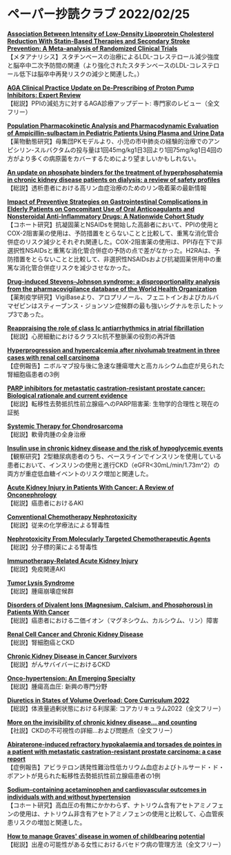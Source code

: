# ペーパー抄読クラブ 2022/02/25

[**Association Between Intensity of Low-Density Lipoprotein Cholesterol Reduction With Statin-Based Therapies and Secondary Stroke Prevention: A Meta-analysis of Randomized Clinical Trials**](https://pubmed.ncbi.nlm.nih.gov/35188949/)  
【メタアナリシス】スタチンベースの治療によるLDL-コレステロール減少強度と脳卒中二次予防間の関連（より強化されたスタチンベースのLDL-コレステロール低下は脳卒中再発リスクの減少と関連した。）

[**AGA Clinical Practice Update on De-Prescribing of Proton Pump Inhibitors: Expert Review**](https://pubmed.ncbi.nlm.nih.gov/35183361/)  
【総説】PPIの減処方に対するAGA診療アップデート: 専門家のレビュー（全文フリー）

[**Population Pharmacokinetic Analysis and Pharmacodynamic Evaluation of Ampicillin-sulbactam in Pediatric Patients Using Plasma and Urine Data**](https://pubmed.ncbi.nlm.nih.gov/35195566/)  
【薬物動態研究】母集団PKモデルより、小児の市中肺炎の経験的治療でのアンピシリン-スルバクタムの投与量は1回45mg/kg1日3回より1回75mg/kg1日4回の方がより多くの病原菌をカバーするためにより望ましいかもしれない。

[**An update on phosphate binders for the treatment of hyperphosphatemia in chronic kidney disease patients on dialysis: a review of safety profiles**](https://pubmed.ncbi.nlm.nih.gov/35180026/)  
【総説】透析患者における高リン血症治療のためのリン吸着薬の最新情報

[**Impact of Preventive Strategies on Gastrointestinal Complications in Elderly Patients on Concomitant Use of Oral Anticoagulants and Nonsteroidal Anti-Inflammatory Drugs: A Nationwide Cohort Study**](https://pubmed.ncbi.nlm.nih.gov/35184258/)  
【コホート研究】抗凝固薬とNSAIDsを開始した高齢者において、PPIの使用とCOX-2阻害薬の使用は、予防措置をとらないことと比較して、重篤な消化管合併症のリスク減少とそれぞれ関連した。COX-2阻害薬の使用は、PPI存在下で非選択性NSAIDsと重篤な消化管合併症の予防の点で差がなかった。H2RAは、予防措置をとらないことと比較して、非選択性NSAIDsおよび抗凝固薬併用中の重篤な消化管合併症リスクを減少させなかった。

[**Drug-induced Stevens-Johnson syndrome: a disproportionality analysis from the pharmacovigilance database of the World Health Organization**](https://pubmed.ncbi.nlm.nih.gov/35196201/)  
【薬剤疫学研究】VigiBaseより、アロプリノール、フェニトインおよびカルバマゼピンはスティーブンス・ジョンソン症候群の最も強いシグナルを示したトップ3であった。

[**Reappraising the role of class Ic antiarrhythmics in atrial fibrillation**](https://pubmed.ncbi.nlm.nih.gov/35190869/)  
【総説】心房細動におけるクラスIc抗不整脈薬の役割の再評価

[**Hyperprogression and hypercalcemia after nivolumab treatment in three cases with renal cell carcinoma**](https://pubmed.ncbi.nlm.nih.gov/35188841/)  
【症例報告】ニボルマブ投与後に急速な腫瘍増大と高カルシウム血症が見られた腎細胞癌患者の3例

[**PARP inhibitors for metastatic castration-resistant prostate cancer: Biological rationale and current evidence**](https://pubmed.ncbi.nlm.nih.gov/35190335/)  
【総説】転移性去勢抵抗性前立腺癌へのPARP阻害薬: 生物学的合理性と現在の証拠

[**Systemic Therapy for Chondrosarcoma**](https://pubmed.ncbi.nlm.nih.gov/35190971/)  
【総説】軟骨肉腫の全身治療

[**Insulin use in chronic kidney disease and the risk of hypoglycemic events**](https://pubmed.ncbi.nlm.nih.gov/35189851/)  
【観察研究】2型糖尿病患者のうち、ベースラインでインスリンを使用している患者において、インスリンの使用と進行CKD（eGFR<30mL/min/1.73m^2）の両方が重症低血糖イベントのリスク増加と関連した。

[**Acute Kidney Injury in Patients With Cancer: A Review of Onconephrology**](https://pubmed.ncbi.nlm.nih.gov/35190106/)  
【総説】癌患者におけるAKI

[**Conventional Chemotherapy Nephrotoxicity**](https://pubmed.ncbi.nlm.nih.gov/35190107/)  
【総説】従来の化学療法による腎毒性

[**Nephrotoxicity From Molecularly Targeted Chemotherapeutic Agents**](https://pubmed.ncbi.nlm.nih.gov/35190108/)  
【総説】分子標的薬による腎毒性

[**Immunotherapy-Related Acute Kidney Injury**](https://pubmed.ncbi.nlm.nih.gov/35190109/)  
【総説】免疫関連AKI

[**Tumor Lysis Syndrome**](https://pubmed.ncbi.nlm.nih.gov/35190110/)  
【総説】腫瘍崩壊症候群

[**Disorders of Divalent Ions (Magnesium, Calcium, and Phosphorous) in Patients With Cancer**](https://pubmed.ncbi.nlm.nih.gov/35190111/)  
【総説】癌患者における二価イオン（マグネシウム、カルシウム、リン）障害

[**Renal Cell Cancer and Chronic Kidney Disease**](https://pubmed.ncbi.nlm.nih.gov/35190112/)  
【総説】腎細胞癌とCKD

[**Chronic Kidney Disease in Cancer Survivors**](https://pubmed.ncbi.nlm.nih.gov/35190113/)  
【総説】がんサバイバーにおけるCKD

[**Onco-hypertension: An Emerging Specialty**](https://pubmed.ncbi.nlm.nih.gov/35190114/)  
【総説】腫瘍高血圧: 新興の専門分野

[**Diuretics in States of Volume Overload: Core Curriculum 2022**](https://pubmed.ncbi.nlm.nih.gov/35190215/)  
【総説】体液量過剰状態における利尿薬: コアカリキュラム2022（全文フリー）

[**More on the invisibility of chronic kidney disease… and counting**](https://pubmed.ncbi.nlm.nih.gov/35198154/)  
【社説】CKDの不可視性の詳細…および問題点（全文フリー）

[**Abiraterone-induced refractory hypokalaemia and torsades de pointes in a patient with metastatic castration-resistant prostate carcinoma: a case report**](https://pubmed.ncbi.nlm.nih.gov/35187388/)  
【症例報告】アビラテロン誘発性難治性低カリウム血症およびトルサード・ド・ポアントが見られた転移性去勢抵抗性前立腺癌患者の1例

[**Sodium-containing acetaminophen and cardiovascular outcomes in individuals with and without hypertension**](https://pubmed.ncbi.nlm.nih.gov/35201347/)  
【コホート研究】高血圧の有無にかかわらず、ナトリウム含有アセトアミノフェンの使用は、ナトリウム非含有アセトアミノフェンの使用と比較して、心血管疾患リスクの増加と関連した。

[**How to manage Graves' disease in women of childbearing potential**](https://pubmed.ncbi.nlm.nih.gov/35192205/)  
【総説】出産の可能性がある女性におけるバセドウ病の管理方法（全文フリー）